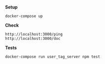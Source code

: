**Setup**  
```
docker-compose up
```

**Check**
```
http://localhost:3000/ping
http://localhost:3000/doc
```

**Tests**
```
docker-compose run user_tag_server npm test
```
